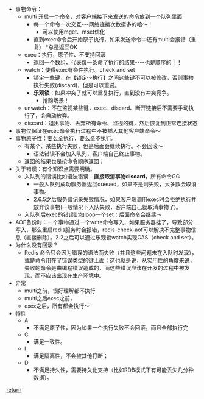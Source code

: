 * 事物命令：
    * multi 开启一个命令，对客户端接下来发送的命令放到一个队列里面
        * 每一个命令一次交互---网络连接次数挺多的哈～！
            * 可以使用mget、mset优化
        * 直到exec命令后开始原子执行，如果发送命令中还有multi会报错（重复）
        *总是返回OK
    * exec：执行，原子性、不支持回滚
        * 返回一个数组，代表每一条命了执行的结果----也是顺序的！！
    * watch：使得exec有条件执行。check and set
        * 锁定一些键，在【锁定～执行】之间这些键不可以被修改，否则事物执行失败(discard)，但是可以重试。
        * **乐观锁**：如果冲突了就可以重复执行，直到没有冲突竞争。
            * 抢购场景！
    * unwatch：不在监视某些键，exec、discard、断开链接后不需要手动执行了，会自动放弃。
    * discard：退出事物、丢弃所有命令、监视的键，然后恢复到正常连接状态
* 事物仅保证在exec命令执行过程中不被插入其他客户端命令～
* 事物原子性：要么全执行，要么全不执行。
    * 有某个、某些执行失败，但是后面会继续执行。不会回滚～
        * 语法错误不会加入队列，客户端自己终止事物。
    * 返回的结果也是按命令顺序返回；
* 关于错误：有个知识点需要明确。
    * 入队列的错误比如语法错误：**直接取消事物discard**，所有命令GG
        * 一般入队列成功服务器返回queued，如果不是则失败，大多数会取消事物。
        * 2.6.5之后服务器记录失败情况，如果客户端调用exec时会拒绝执行并放弃该事物(一般情况下入队失败，客户端自己就取消事物了)。
    * 入队列后exec的错误比如lpop一个set：后面命令会继续～
* AOF备份时：一个事物通过一个write命令写入，如果服务器挂了，导致部分写入，那么重启redis服务时会报错，redis-check-aof可以解决不完整事物信息（直接删除）。2.2之后可以通过乐观锁watch实现CAS（check and set）。
* 为什么没有回滚？
    * Redis 命令只会因为错误的语法而失败（并且这些问题未在入队时发现），或是命令用在了错误类型的键上面：这也就是说，从实用性的角度来说，失败的命令是由编程错误造成的，而这些错误应该在开发的过程中被发现，而不应该出现在生产环境中。
* 异常
    * multi之前，很好理解都不执行
    * multi之后exec之前，
    * exex之后，所有都会执行～
* 特性
    * A 
        * 不满足原子性，因为如果一个执行失败不会回滚，而且全部执行完
    * C
        * 满足一致性。
    * I
        * 满足隔离性，不会被其他打断；
    * D
        * 不满足持久性，需要持久化支持（比如RDB模式下有可能丢失几分钟数据）。

[return](README.md)